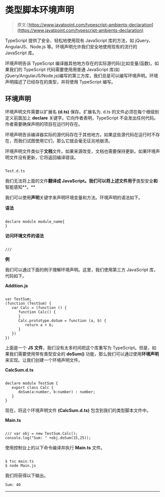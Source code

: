 # 类型脚本环境声明

> 原文:[https://www.javatpoint.com/typescript-ambients-declaration](https://www.javatpoint.com/typescript-ambients-declaration)

TypeScript 提供了安全、轻松地使用现有 JavaScript 库的方法，如 jQuery、AngularJS、Node.js 等。环境声明允许我们安全地使用现有的流行的 JavaScript 库。

环境声明告诉 TypeScript 编译器其他地方存在的实际源代码(比如变量/函数)。如果我们的 TypeScript 代码需要使用用普通 JavaScript 库(如 jQuery/AngularJS/Node.js)编写的第三方库，我们总是可以编写环境声明。环境声明描述了已经存在的类型，并将使用 TypeScript 编写。

## 环境声明

环境声明文件需要以扩展名 **(d.ts)** 保存。扩展名为. d.ts 的文件必须在每个根级别定义前面加上 **declare** 关键字。它向作者表明，TypeScript 不会发出任何代码。作者需要确保声明的项目在运行时存在。

环境声明告诉编译器实际的源代码存在于其他地方。如果这些源代码在运行时不存在，而我们试图使用它们，那么它就会毫无征兆地崩溃。

环境声明文件类似于**文档**文件。如果来源改变，文档也需要保持更新。如果环境声明文件没有更新，它将返回编译错误。

```

Test.d.ts

```

我们无法将上面的文件**翻译成 JavaScript。我们可以将上述文件用于**类型安全**和**智能感知**。**

我们可以使用**声明**关键字来声明环境变量和方法。环境声明的语法如下。

**语法**

```

declare module module_name{
}

```

**访问环境文件的语法**

```

/// 
```

**例**

我们可以通过下面的例子理解环境声明。这里，我们使用第三方 JavaScript 库，代码如下。

**Addition.js**

```

var TestSum;  
(function (TestSum) {  
   var Calc = (function () { 
      function Calc() { 
      } 
      Calc.prototype.doSum = function (a, b) {
         return a + b;
      }
   })
})

```

上面是一个 **JS 文件**，我们没有太多时间把这个库重写为 TypeScript。但是，如果我们需要使用带有类型安全的 **doSum()** 功能，那么我们可以通过使用**环境声明**来实现。让我们创建一个环境声明文件。

**CalcSum.d.ts**

```

declare module TestSum { 
   export class Calc { 
      doSum(a:number, b:number) : number; 
   }
}

```

现在，将这个环境声明文件 **(CalcSum.d.ts)** 包含到我们的类型脚本文件中。

**Main.ts**

```

/// var obj = new TestSum.Calc(); 
console.log("Sum: " +obj.doSum(15,25)); 
```

使用控制台上的以下命令编译并执行 **Main.ts** 文件。

```

$ tsc main.ts
$ node Main.js

```

我们将获得以下输出。

```
Sum: 40

```

* * *